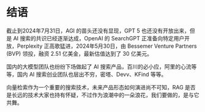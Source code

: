 # 结语

截止到2024年7月31日，AGI 的苗头还没有显现，GPT 5 也还没有开放出来，但是 AI 搜索的共识已经逐渐达成，OpenAI 的 SearchGPT 正准备向特定用户开放，Perplexity 正高歌猛进，2024年5月30日，由 Bessemer Venture Partners (BVP) 领投，融资 2.51️ 亿美金，最新估值达到了 30 亿美元。

国内的大模型团队也纷纷下场做起了 AI 搜索产品，百川的必小应，阿里的心流等等，国内 AI 搜索创业团队也层出不穷，密塔、Devv、KFind 等等。

向量检索作为一个重要的搜索技术，未来产品形态如何演进尚不可知，RAG 是否是长远的技术大家也持有怀疑，不过作为浪潮中的一朵浪花，我们要做的，是与它共舞。

